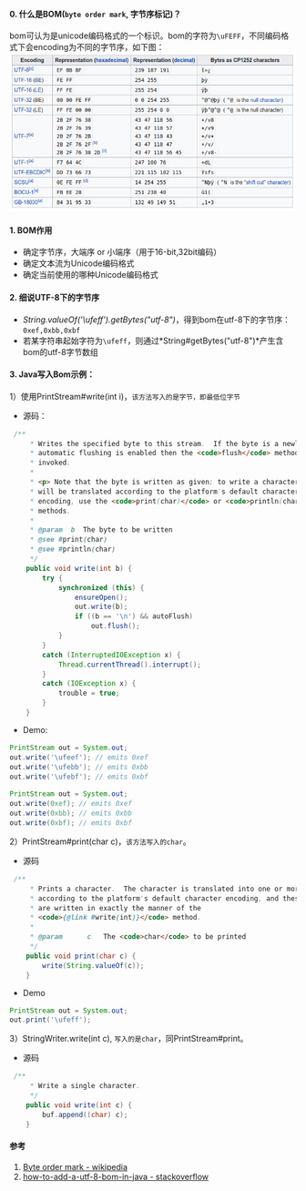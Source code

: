 #### 0. 什么是BOM(`byte order mark`, 字节序标记)？
bom可认为是unicode编码格式的一个标识。bom的字符为`\uFEFF`，不同编码格式下会encoding为不同的字节序，如下图：
![bom encoding table](../../src/main/resources/picture/1240-20210115021152039.png)

#### 1. BOM作用
* 确定字节序，大端序 or 小端序（用于16-bit,32bit编码）
* 确定文本流为Unicode编码格式
* 确定当前使用的哪种Unicode编码格式

#### 2. 细说UTF-8下的字节序
* *String.valueOf('\ufeff').getBytes("utf-8")*，得到bom在utf-8下的字节序：`0xef,0xbb,0xbf`
* 若某字符串起始字符为`\ufeff`，则通过*String#getBytes("utf-8")*产生含bom的utf-8字节数组

#### 3. Java写入Bom示例：
1）使用PrintStream#write(int i)，`该方法写入的是字节，即最低位字节`
* 源码：
```java
 /**
     * Writes the specified byte to this stream.  If the byte is a newline and
     * automatic flushing is enabled then the <code>flush</code> method will be
     * invoked.
     *
     * <p> Note that the byte is written as given; to write a character that
     * will be translated according to the platform's default character
     * encoding, use the <code>print(char)</code> or <code>println(char)</code>
     * methods.
     *
     * @param  b  The byte to be written
     * @see #print(char)
     * @see #println(char)
     */
    public void write(int b) {
        try {
            synchronized (this) {
                ensureOpen();
                out.write(b);
                if ((b == '\n') && autoFlush)
                    out.flush();
            }
        }
        catch (InterruptedIOException x) {
            Thread.currentThread().interrupt();
        }
        catch (IOException x) {
            trouble = true;
        }
    }
```
* Demo:
```java
PrintStream out = System.out;
out.write('\ufeef'); // emits 0xef
out.write('\ufebb'); // emits 0xbb
out.write('\ufebf'); // emits 0xbf
```
```java
PrintStream out = System.out;
out.write(0xef); // emits 0xef
out.write(0xbb); // emits 0xbb
out.write(0xbf); // emits 0xbf
```
2）PrintStream#print(char c)，`该方法写入的char`。
* 源码
```java
 /**
     * Prints a character.  The character is translated into one or more bytes
     * according to the platform's default character encoding, and these bytes
     * are written in exactly the manner of the
     * <code>{@link #write(int)}</code> method.
     *
     * @param      c   The <code>char</code> to be printed
     */
    public void print(char c) {
        write(String.valueOf(c));
    }
```
* Demo
```java
PrintStream out = System.out;
out.print('\ufeff');
```
3）StringWriter.write(int c), `写入的是char`，同PrintStream#print。
* 源码
```java
 /**
     * Write a single character.
     */
    public void write(int c) {
        buf.append((char) c);
    }
```


#### 参考
1. [Byte order mark - wikipedia](https://en.wikipedia.org/wiki/Byte_order_mark)
2. [how-to-add-a-utf-8-bom-in-java - stackoverflow](https://stackoverflow.com/questions/4389005/how-to-add-a-utf-8-bom-in-java)